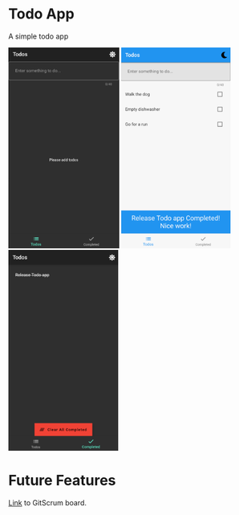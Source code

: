# Todo App

A simple todo app

<img src="/screenshots/before.png?raw=true" height="400"/> <img src="/screenshots/list.png?raw=true" height="400"/> <img src="/screenshots/completed.png?raw=true" height="400"/> 


# Future Features

[Link](https://gitscrum.com/bp/5d20e8d2d189b) to GitScrum board.

